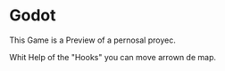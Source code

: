 # Godot

This Game is a Preview of a pernosal proyec.

Whit Help of the "Hooks" you can move arrown de map.
